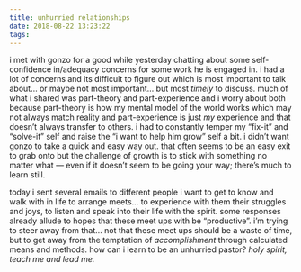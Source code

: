 ```yaml
---
title: unhurried relationships
date: 2018-08-22 13:23:22
tags:
---
```

i met with gonzo for a good while yesterday chatting about some self-confidence in/adequacy concerns for some work he is engaged in. i had a lot of concerns and its difficult to figure out which is most important to talk about… or maybe not most important… but most _timely_ to discuss. much of what i shared was part-theory and part-experience and i worry about both because part-theory is how my mental model of the world works which may not always match reality and part-experience is just _my_ experience and that doesn’t always transfer to others. i had to constantly temper my “fix-it” and “solve-it” self and raise the “i want to help him grow” self a bit. i didn’t want gonzo to take a quick and easy way out. that often seems to be an easy exit to grab onto but the challenge of growth is to stick with something no matter what — even if it doesn’t seem to be going your way; there’s much to learn still.

today i sent several emails to different people i want to get to know and walk with in life to arrange meets… to experience with them their struggles and joys, to listen and speak into their life with the spirit. some responses already allude to hopes that these meet ups with be “productive”. i’m trying to steer away from that… not that these meet ups should be a waste of time, but to get away from the temptation of _accomplishment_ through calculated means and methods. how can i learn to be an unhurried pastor? _holy spirit, teach me and lead me._

